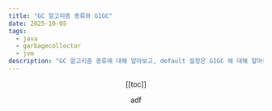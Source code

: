 ```yaml
---
title: "GC 알고리즘 종류와 G1GC"
date: 2025-10-05
tags:
  - java
  - garbagecollector
  - jvm
description: "GC 알고리즘 종류에 대해 알아보고, default 설정은 G1GC 에 대해 알아보자"
---
```


<Header/>

[[toc]]

adf

<Footer/>